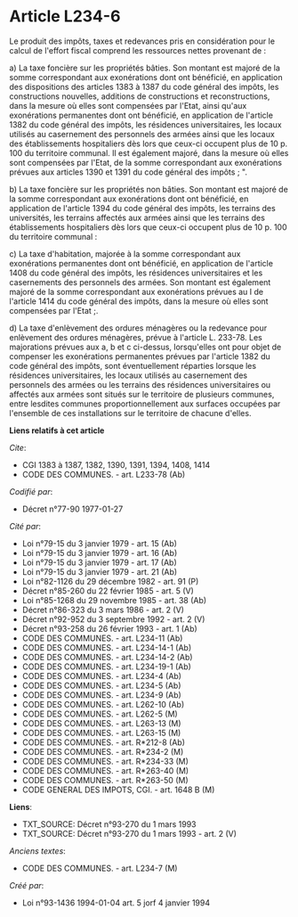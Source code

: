 # Article L234-6

Le produit des impôts, taxes et redevances pris en considération pour le calcul de l'effort fiscal comprend les ressources
nettes provenant de :

a) La taxe foncière sur les propriétés bâties. Son montant est majoré de la somme correspondant aux exonérations dont ont
bénéficié, en application des dispositions des articles 1383 à 1387 du code général des impôts, les constructions nouvelles,
additions de constructions et reconstructions, dans la mesure où elles sont compensées par l'Etat, ainsi qu'aux exonérations
permanentes dont ont bénéficié, en application de l'article 1382 du code général des impôts, les résidences universitaires,
les locaux utilisés au casernement des personnels des armées ainsi que les locaux des établissements hospitaliers dès lors
que ceux-ci occupent plus de 10 p. 100 du territoire communal. Il est également majoré, dans la mesure où elles sont
compensées par l'Etat, de la somme correspondant aux exonérations prévues aux articles 1390 et 1391 du code général des
impôts ; ".

b) La taxe foncière sur les propriétés non bâties. Son montant est majoré de la somme correspondant aux exonérations dont ont
bénéficié, en application de l'article 1394 du code général des impôts, les terrains des universités, les terrains affectés
aux armées ainsi que les terrains des établissements hospitaliers dès lors que ceux-ci occupent plus de 10 p. 100 du
territoire communal :

c) La taxe d'habitation, majorée à la somme correspondant aux exonérations permanentes dont ont bénéficié, en application de
l'article 1408 du code général des impôts, les résidences universitaires et les casernements des personnels des armées. Son
montant est également majoré de la somme correspondant aux exonérations prévues au I de l'article 1414 du code général des
impôts, dans la mesure où elles sont compensées par l'Etat ;.

d) La taxe d'enlèvement des ordures ménagères ou la redevance pour enlèvement des ordures ménagères, prévue à l'article L.
233-78.    Les majorations prévues aux a, b et c ci-dessus, lorsqu'elles ont pour objet de compenser les exonérations
permanentes prévues par l'article 1382 du code général des impôts, sont éventuellement réparties lorsque les résidences
universitaires, les locaux utilisés au casernement des personnels des armées ou les terrains des résidences universitaires ou
affectés aux armées sont situés sur le territoire de plusieurs communes, entre lesdites communes proportionnellement aux
surfaces occupées par l'ensemble de ces installations sur le territoire de chacune d'elles.

**Liens relatifs à cet article**

_Cite_:

  - CGI 1383 à 1387, 1382, 1390, 1391, 1394, 1408, 1414
  - CODE DES COMMUNES. - art. L233-78 (Ab)

_Codifié par_:

  - Décret n°77-90 1977-01-27

_Cité par_:

  - Loi n°79-15 du 3 janvier 1979 - art. 15 (Ab)
  - Loi n°79-15 du 3 janvier 1979 - art. 16 (Ab)
  - Loi n°79-15 du 3 janvier 1979 - art. 17 (Ab)
  - Loi n°79-15 du 3 janvier 1979 - art. 21 (Ab)
  - Loi n°82-1126 du 29 décembre 1982 - art. 91 (P)
  - Décret n°85-260 du 22 février 1985 - art. 5 (V)
  - Loi n°85-1268 du 29 novembre 1985 - art. 38 (Ab)
  - Décret n°86-323 du 3 mars 1986 - art. 2 (V)
  - Décret n°92-952 du 3 septembre 1992 - art. 2 (V)
  - Décret n°93-258 du 26 février 1993 - art. 1 (Ab)
  - CODE DES COMMUNES. - art. L234-11 (Ab)
  - CODE DES COMMUNES. - art. L234-14-1 (Ab)
  - CODE DES COMMUNES. - art. L234-14-2 (Ab)
  - CODE DES COMMUNES. - art. L234-19-1 (Ab)
  - CODE DES COMMUNES. - art. L234-4 (Ab)
  - CODE DES COMMUNES. - art. L234-5 (Ab)
  - CODE DES COMMUNES. - art. L234-9 (Ab)
  - CODE DES COMMUNES. - art. L262-10 (Ab)
  - CODE DES COMMUNES. - art. L262-5 (M)
  - CODE DES COMMUNES. - art. L263-13 (M)
  - CODE DES COMMUNES. - art. L263-15 (M)
  - CODE DES COMMUNES. - art. R*212-8 (Ab)
  - CODE DES COMMUNES. - art. R*234-2 (M)
  - CODE DES COMMUNES. - art. R*234-33 (M)
  - CODE DES COMMUNES. - art. R*263-40 (M)
  - CODE DES COMMUNES. - art. R*263-50 (M)
  - CODE GENERAL DES IMPOTS, CGI. - art. 1648 B (M)

**Liens**:

  - TXT_SOURCE: Décret n°93-270 du 1 mars 1993
  - TXT_SOURCE: Décret n°93-270 du 1 mars 1993 - art. 2 (V)

_Anciens textes_:

  - CODE DES COMMUNES. - art. L234-7 (M)

_Créé par_:

  - Loi n°93-1436 1994-01-04 art. 5 jorf 4 janvier 1994
